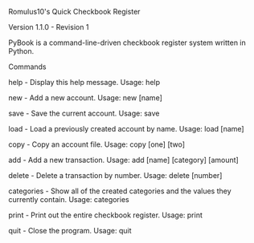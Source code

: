 Romulus10's Quick Checkbook Register

Version 1.1.0 - Revision 1

PyBook is a command-line-driven checkbook register system written in Python.

Commands

help - Display this help message.
    Usage: help

new - Add a new account.
    Usage: new [name]

save - Save the current account.
    Usage: save

load - Load a previously created account by name.
    Usage: load [name]

copy - Copy an account file.
    Usage: copy [one] [two]

add - Add a new transaction.
    Usage: add [name] [category] [amount]

delete - Delete a transaction by number.
    Usage: delete [number]

categories - Show all of the created categories and the values they currently contain.
    Usage: categories

print - Print out the entire checkbook register.
    Usage: print

quit - Close the program.
    Usage: quit
